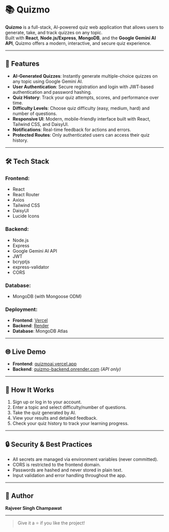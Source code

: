 # 📚 Quizmo

**Quizmo** is a full-stack, AI-powered quiz web application that allows users to generate, take, and track quizzes on any topic.  
Built with **React**, **Node.js/Express**, **MongoDB**, and the **Google Gemini AI API**, Quizmo offers a modern, interactive, and secure quiz experience.

---

## 🚀 Features

- **AI-Generated Quizzes**: Instantly generate multiple-choice quizzes on any topic using Google Gemini AI.
- **User Authentication**: Secure registration and login with JWT-based authentication and password hashing.
- **Quiz History**: Track your quiz attempts, scores, and performance over time.
- **Difficulty Levels**: Choose quiz difficulty (easy, medium, hard) and number of questions.
- **Responsive UI**: Modern, mobile-friendly interface built with React, Tailwind CSS, and DaisyUI.
- **Notifications**: Real-time feedback for actions and errors.
- **Protected Routes**: Only authenticated users can access their quiz history.

---

## 🛠️ Tech Stack

### Frontend:
- React  
- React Router  
- Axios  
- Tailwind CSS  
- DaisyUI  
- Lucide Icons

### Backend:
- Node.js  
- Express  
- Google Gemini AI API  
- JWT  
- bcryptjs  
- express-validator  
- CORS

### Database:
- MongoDB (with Mongoose ODM)

### Deployment:
- **Frontend**: [Vercel](https://vercel.com)
- **Backend**: [Render](https://render.com)
- **Database**: MongoDB Atlas

---

## 🌐 Live Demo

- **Frontend**: [quizmoai.vercel.app](https://quizmoai.vercel.app/)  
- **Backend**: [quizmo-backend.onrender.com](https://quizmo-backend.onrender.com/) _(API only)_

---

## 📝 How It Works

1. Sign up or log in to your account.
2. Enter a topic and select difficulty/number of questions.
3. Take the quiz generated by AI.
4. View your results and detailed feedback.
5. Check your quiz history to track your learning progress.

---

## 🔒 Security & Best Practices

- All secrets are managed via environment variables (never committed).
- CORS is restricted to the frontend domain.
- Passwords are hashed and never stored in plain text.
- Input validation and error handling throughout the app.

---

## 👤 Author

**Rajveer Singh Champawat**

---

> Give it a ⭐ if you like the project!
